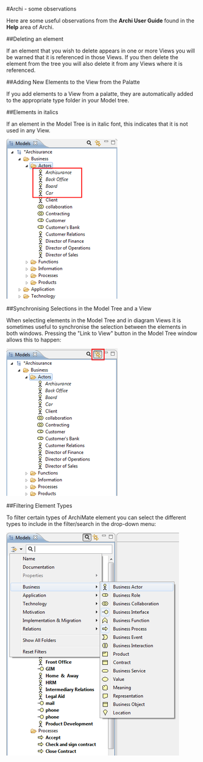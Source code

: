 #Archi - some observations

Here are some useful observations from the **Archi User Guide** found in the **Help** area of Archi.


##Deleting an element

If an element that you wish to delete appears in one or more Views you will be warned that it is referenced in those Views. If you then delete the element from the tree you will also delete it from any Views where it is referenced.


##Adding New Elements to the View from the Palatte

If you add elements to a View from a palatte, they are automatically added to the appropriate type folder in your Model tree.


##Elements in italics

If an element in the Model Tree is in italic font, this indicates that it is not used in any View.

![Elements in Italics](img/25.png)


##Synchronising Selections in the Model Tree and a View

When selecting elements in the Model Tree and in diagram Views it is sometimes useful to synchronise the selection between the elements in both windows. Pressing the "Link to View" button in the Model Tree window allows this to happen:

![Link to View toggle button](img/26.png)


##Filtering Element Types

To filter certain types of ArchiMate element you can select the different types to include in the filter/search in the drop-down menu:

![Filtering Element Types](img/27.png)

